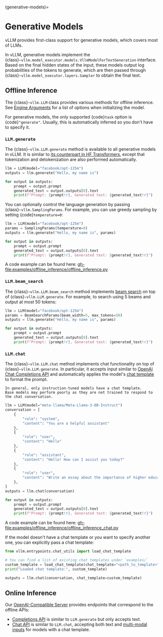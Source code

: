 (generative-models)=

# Generative Models

vLLM provides first-class support for generative models, which covers most of LLMs.

In vLLM, generative models implement the {class}`~vllm.model_executor.models.VllmModelForTextGeneration` interface.
Based on the final hidden states of the input, these models output log probabilities of the tokens to generate,
which are then passed through {class}`~vllm.model_executor.layers.Sampler` to obtain the final text.

## Offline Inference

The {class}`~vllm.LLM` class provides various methods for offline inference.
See [Engine Arguments](#engine-args) for a list of options when initializing the model.

For generative models, the only supported {code}`task` option is {code}`"generate"`.
Usually, this is automatically inferred so you don't have to specify it.

### `LLM.generate`

The {class}`~vllm.LLM.generate` method is available to all generative models in vLLM.
It is similar to [its counterpart in HF Transformers](https://huggingface.co/docs/transformers/main/en/main_classes/text_generation#transformers.GenerationMixin.generate),
except that tokenization and detokenization are also performed automatically.

```python
llm = LLM(model="facebook/opt-125m")
outputs = llm.generate("Hello, my name is")

for output in outputs:
    prompt = output.prompt
    generated_text = output.outputs[0].text
    print(f"Prompt: {prompt!r}, Generated text: {generated_text!r}")
```

You can optionally control the language generation by passing {class}`~vllm.SamplingParams`.
For example, you can use greedy sampling by setting {code}`temperature=0`:

```python
llm = LLM(model="facebook/opt-125m")
params = SamplingParams(temperature=0)
outputs = llm.generate("Hello, my name is", params)

for output in outputs:
    prompt = output.prompt
    generated_text = output.outputs[0].text
    print(f"Prompt: {prompt!r}, Generated text: {generated_text!r}")
```

A code example can be found here: <gh-file:examples/offline_inference/offline_inference.py>

### `LLM.beam_search`

The {class}`~vllm.LLM.beam_search` method implements [beam search](https://huggingface.co/docs/transformers/en/generation_strategies#beam-search-decoding) on top of {class}`~vllm.LLM.generate`.
For example, to search using 5 beams and output at most 50 tokens:

```python
llm = LLM(model="facebook/opt-125m")
params = BeamSearchParams(beam_width=5, max_tokens=50)
outputs = llm.generate("Hello, my name is", params)

for output in outputs:
    prompt = output.prompt
    generated_text = output.outputs[0].text
    print(f"Prompt: {prompt!r}, Generated text: {generated_text!r}")
```

### `LLM.chat`

The {class}`~vllm.LLM.chat` method implements chat functionality on top of {class}`~vllm.LLM.generate`.
In particular, it accepts input similar to [OpenAI Chat Completions API](https://platform.openai.com/docs/api-reference/chat)
and automatically applies the model's [chat template](https://huggingface.co/docs/transformers/en/chat_templating) to format the prompt.

```{important}
In general, only instruction-tuned models have a chat template.
Base models may perform poorly as they are not trained to respond to the chat conversation.
```

```python
llm = LLM(model="meta-llama/Meta-Llama-3-8B-Instruct")
conversation = [
    {
        "role": "system",
        "content": "You are a helpful assistant"
    },
    {
        "role": "user",
        "content": "Hello"
    },
    {
        "role": "assistant",
        "content": "Hello! How can I assist you today?"
    },
    {
        "role": "user",
        "content": "Write an essay about the importance of higher education.",
    },
]
outputs = llm.chat(conversation)

for output in outputs:
    prompt = output.prompt
    generated_text = output.outputs[0].text
    print(f"Prompt: {prompt!r}, Generated text: {generated_text!r}")
```

A code example can be found here: <gh-file:examples/offline_inference/offline_inference_chat.py>

If the model doesn't have a chat template or you want to specify another one,
you can explicitly pass a chat template:

```python
from vllm.entrypoints.chat_utils import load_chat_template

# You can find a list of existing chat templates under `examples/`
custom_template = load_chat_template(chat_template="<path_to_template>")
print("Loaded chat template:", custom_template)

outputs = llm.chat(conversation, chat_template=custom_template)
```

## Online Inference

Our [OpenAI-Compatible Server](#openai-compatible-server) provides endpoints that correspond to the offline APIs:

- [Completions API](#completions-api) is similar to `LLM.generate` but only accepts text.
- [Chat API](#chat-api)  is similar to `LLM.chat`, accepting both text and [multi-modal inputs](#multimodal-inputs) for models with a chat template.

